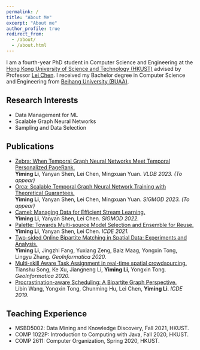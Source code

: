 ```yaml
---
permalink: /
title: "About Me"
excerpt: "About me"
author_profile: true
redirect_from: 
  - /about/
  - /about.html
---
```


<!--
PhD student at the Hong Kong University of Science and Technology

Email: yliix[AT]connect.ust.hk
-->

I am a fourth-year PhD student in Computer Science and Engineering at the [Hong Kong University of Science and Technology (HKUST)](https://hkust.edu.hk/) advised by Professor [Lei Chen](https://www.cse.ust.hk/~leichen/). I received my Bachelor degree in Computer Science and Engineering from [Beihang University (BUAA)](https://ev.buaa.edu.cn/).

## Research Interests
* Data Management for ML
* Scalable Graph Neural Networks
* Sampling and Data Selection

## Publications
* [Zebra: When Temporal Graph Neural Networks Meet Temporal Personalized PageRank.](https://yimingli.github.io/)  
**Yiming Li**, Yanyan Shen, Lei Chen, Mingxuan Yuan. *VLDB 2023. (To appear)*
* [Orca: Scalable Temporal Graph Neural Network Training with Theoretical Guarantees.](https://yimingli.github.io/)  
**Yiming Li**, Yanyan Shen, Lei Chen, Mingxuan Yuan. *SIGMOD 2023. (To appear)*
* [Camel: Managing Data for Efficient Stream Learning.](https://dl.acm.org/doi/10.1145/3514221.3517836)  
**Yiming Li**, Yanyan Shen, Lei Chen. *SIGMOD 2022.*
* [Palette: Towards Multi-source Model Selection and Ensemble for Reuse.](https://ieeexplore.ieee.org/document/9458766)  
**Yiming Li**, Yanyan Shen, Lei Chen. *ICDE 2021.*
* [Two-sided Online Bipartite Matching in Spatial Data: Experiments and Analysis.](https://dl.acm.org/doi/10.1007/s10707-019-00351-4)  
**Yiming Li**, Jingzhi Fang, Yuxiang Zeng, Balz Maag, Yongxin Tong, Lingyu Zhang. *GeoInformatica 2020.*
* [Multi-skill Aware Task Assignment in real-time spatial crowdsourcing.](https://link.springer.com/article/10.1007/s10707-019-00351-4)  
Tianshu Song, Ke Xu, Jiangneng Li, **Yiming Li**, Yongxin Tong. *GeoInformatica 2020.*
* [Procrastination-aware Scheduling: A Bipartite Graph Perspective.](https://ieeexplore.ieee.org/document/8731448)  
Libin Wang, Yongxin Tong, Chunming Hu, Lei Chen, **Yiming Li**. *ICDE 2019.*


## Teaching Experience
- MSBD5002: Data Mining and Knowledge Discovery, Fall 2021, HKUST.
- COMP 1022P: Introduction to Computing with Java, Fall 2020, HKUST.
- COMP 2611: Computer Organization, Spring 2020, HKUST.